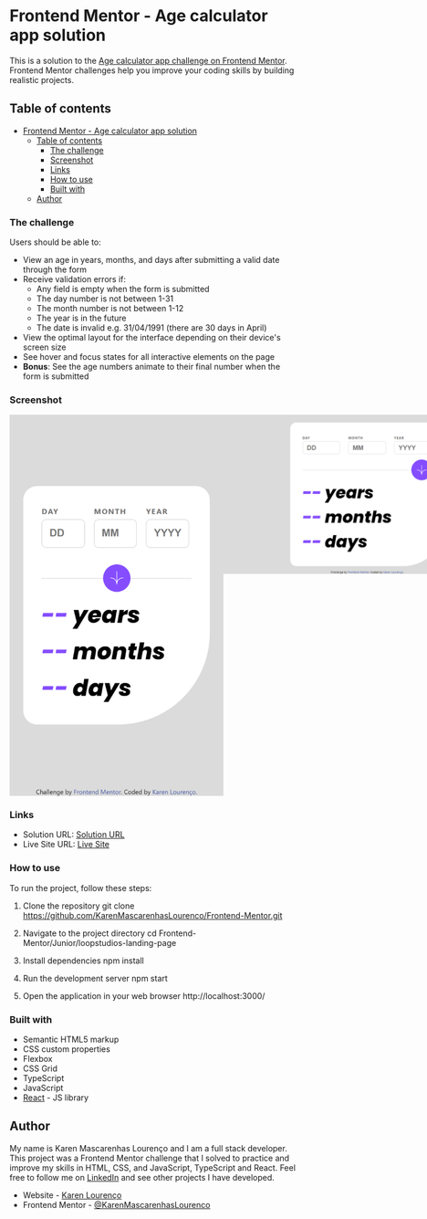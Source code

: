 # Frontend Mentor - Age calculator app solution

This is a solution to the [Age calculator app challenge on Frontend Mentor](https://www.frontendmentor.io/challenges/age-calculator-app-dF9DFFpj-Q). Frontend Mentor challenges help you improve your coding skills by building realistic projects. 

## Table of contents

- [Frontend Mentor - Age calculator app solution](#frontend-mentor---age-calculator-app-solution)
  - [Table of contents](#table-of-contents)
    - [The challenge](#the-challenge)
    - [Screenshot](#screenshot)
    - [Links](#links)
    - [How to use](#how-to-use)
    - [Built with](#built-with)
  - [Author](#author)

### The challenge

Users should be able to:

- View an age in years, months, and days after submitting a valid date through the form
- Receive validation errors if:
  - Any field is empty when the form is submitted
  - The day number is not between 1-31
  - The month number is not between 1-12
  - The year is in the future
  - The date is invalid e.g. 31/04/1991 (there are 30 days in April)
- View the optimal layout for the interface depending on their device's screen size
- See hover and focus states for all interactive elements on the page
- **Bonus**: See the age numbers animate to their final number when the form is submitted

### Screenshot

<div style="display:flex; align-items: flex-start;">
  <img src="./public/images/screenshot-mobile.png" alt="Mobile screenshot" width="375px">
  <img src="./public/images/screenshot.png" alt="Screenshot" width="600px">
</div>

### Links

- Solution URL: [Solution URL](https://github.com/KarenMascarenhasLourenco/Frontend-Mentor/tree/main/Junior/age-calculator-app)
- Live Site URL: [Live Site](https://age-calculator-karen-lourenco.netlify.app/)

### How to use

To run the project, follow these steps:

1. Clone the repository git clone https://github.com/KarenMascarenhasLourenco/Frontend-Mentor.git

2. Navigate to the project directory cd Frontend-Mentor/Junior/loopstudios-landing-page

3. Install dependencies npm install

4. Run the development server npm start

5. Open the application in your web browser http://localhost:3000/

### Built with

- Semantic HTML5 markup
- CSS custom properties
- Flexbox
- CSS Grid
- TypeScript
- JavaScript
- [React](https://reactjs.org/) - JS library

## Author

My name is Karen Mascarenhas Lourenço and I am a full stack developer. This project was a Frontend Mentor challenge that I solved to practice and improve my skills in HTML, CSS, and JavaScript, TypeScript and React. Feel free to follow me on [LinkedIn](https://www.linkedin.com/in/karenlourenco/) and see other projects I have developed.

- Website - [Karen Lourenço](https://karenmascarenhaslourenco.github.io/)
- Frontend Mentor - [@KarenMascarenhasLourenco](https://www.frontendmentor.io/profile/KarenMascarenhasLourenco)